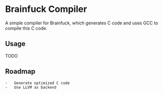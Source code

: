 # Brainfuck Compiler

A simple compiler for Brainfuck, which generates C code and uses GCC to compile this C code.


## Usage

TODO

## Roadmap
    -   Generate optimized C code
    -   Use LLVM as backend